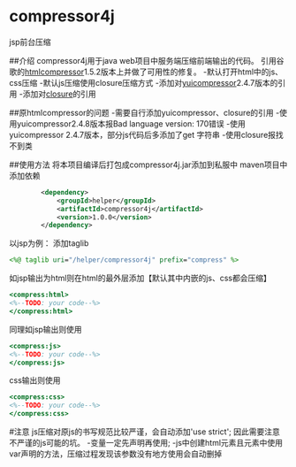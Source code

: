 # compressor4j
jsp前台压缩

##介绍
compressor4j用于java web项目中服务端压缩前端输出的代码。
引用谷歌的[htmlcompressor](http://code.google.com/p/htmlcompressor/)1.5.2版本上并做了可用性的修复。
-默认打开html中的js、css压缩
-默认js压缩使用closure压缩方式
-添加对[yuicompressor](https://github.com/yui/yuicompressor)2.4.7版本的引用
-添加对[closure](https://developers.google.com/closure/compiler/)的引用

##原htmlcompressor的问题
-需要自行添加yuicompressor、closure的引用
-使用yuicompressor2.4.8版本报Bad language version: 170错误
-使用yuicompressor 2.4.7版本，部分js代码后多添加了get 字符串
-使用closure报找不到类


##使用方法
将本项目编译后打包成compressor4j.jar添加到私服中
maven项目中添加依赖
```xml
		<dependency>
			<groupId>helper</groupId>
			<artifactId>compressor4j</artifactId>
			<version>1.0.0</version>
		</dependency>
```
以jsp为例：
添加taglib
```jsp
<%@ taglib uri="/helper/compressor4j" prefix="compress" %>
```
如jsp输出为html则在html的最外层添加【默认其中内嵌的js、css都会压缩】
```jsp
<compress:html>
<%--TODO: your code--%>
</compress:html>
```
同理如jsp输出则使用
```jsp
<compress:js>
<%--TODO: your code--%>
</compress:js>
```
css输出则使用
```jsp
<compress:css>
<%--TODO: your code--%>
</compress:css>
```
#注意
js压缩对原js的书写规范比较严谨，会自动添加'use strict';
因此需要注意不严谨的js可能的坑。
-变量一定先声明再使用;
-js中创建html元素且元素中使用var声明的方法，压缩过程发现该参数没有地方使用会自动删掉

